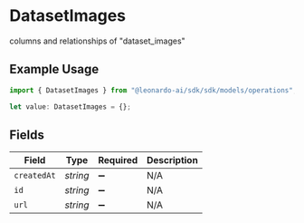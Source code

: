 # DatasetImages

columns and relationships of "dataset_images"

## Example Usage

```typescript
import { DatasetImages } from "@leonardo-ai/sdk/sdk/models/operations";

let value: DatasetImages = {};
```

## Fields

| Field              | Type               | Required           | Description        |
| ------------------ | ------------------ | ------------------ | ------------------ |
| `createdAt`        | *string*           | :heavy_minus_sign: | N/A                |
| `id`               | *string*           | :heavy_minus_sign: | N/A                |
| `url`              | *string*           | :heavy_minus_sign: | N/A                |